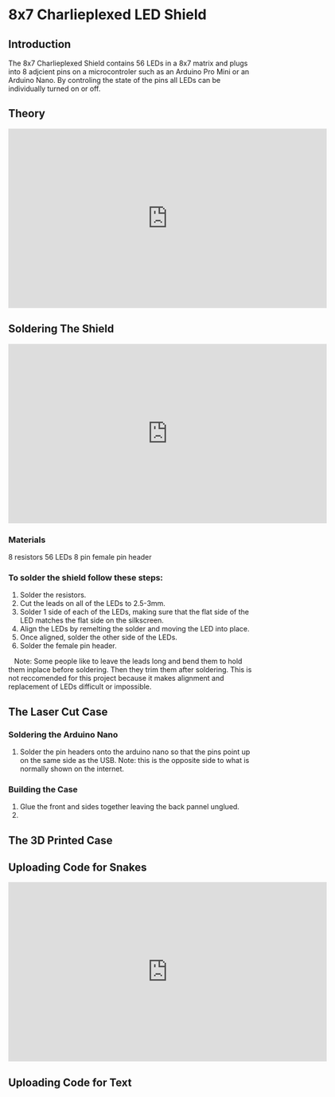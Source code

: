 # 8x7 Charlieplexed LED Shield
## Introduction
The 8x7 Charlieplexed Shield contains 56 LEDs in a 8x7 matrix and plugs into 8 adjcient pins on a microcontroler such as an Arduino Pro Mini or an Arduino Nano. By controling the state of the pins all LEDs can be individually turned on or off.

## Theory
<iframe id="ytplayer" type="text/html" width="640" height="360"
  src="https://www.youtube.com/embed/Bx5GLyJSWPk?autoplay=0&origin=http://hammeshacks.com"
  frameborder="0"></iframe>

## Soldering The Shield
<iframe id="ytplayer" type="text/html" width="640" height="360"
  src="https://www.youtube.com/embed/YMQ2k3mRRPE?autoplay=0&origin=http://hammeshacks.com"
  frameborder="0"></iframe>
  
### Materials
  8 resistors
  56 LEDs
  8 pin female pin header
  
### To solder the shield follow these steps:
  1. Solder the resistors.
  2. Cut the leads on all of the LEDs to 2.5-3mm.
  3. Solder 1 side of each of the LEDs, making sure that the flat side of the LED matches the flat side on the silkscreen.
  4. Align the LEDs by remelting the solder and moving the LED into place.
  5. Once aligned, solder the other side of the LEDs. 
  6. Solder the female pin header.
  
    Note: Some people like to leave the leads long and bend them to hold them inplace before soldering. Then they trim them after soldering. This is not reccomended for this project because it makes alignment and replacement of LEDs difficult or impossible. 
    
## The Laser Cut Case 
### Soldering the Arduino Nano
1. Solder the pin headers onto the arduino nano so that the pins point up on the same side as the USB. 
Note: this is the opposite side to what is normally shown on the internet.

### Building the Case
1. Glue the front and sides together leaving the back pannel unglued. 
2. 

## The 3D Printed Case

## Uploading Code for Snakes
<iframe id="ytplayer" type="text/html" width="640" height="360"
  src="https://www.youtube.com/embed/YZnQFtUXSJo?autoplay=0&origin=http://hammeshacks.com"
  frameborder="0"></iframe>

## Uploading Code for Text


